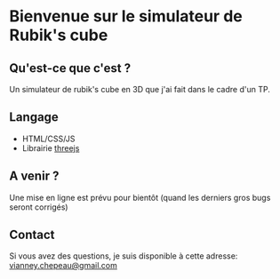 # Bienvenue sur le simulateur de Rubik's cube

## Qu'est-ce que c'est ?
Un simulateur de rubik's cube en 3D que j'ai fait dans le cadre d'un TP.

## Langage
* HTML/CSS/JS
* Librairie [threejs](https://threejs.org/)

## A venir ?
Une mise en ligne est prévu pour bientôt (quand les derniers gros bugs seront corrigés)

## Contact
Si vous avez des questions, je suis disponible à cette adresse: vianney.chepeau@gmail.com


